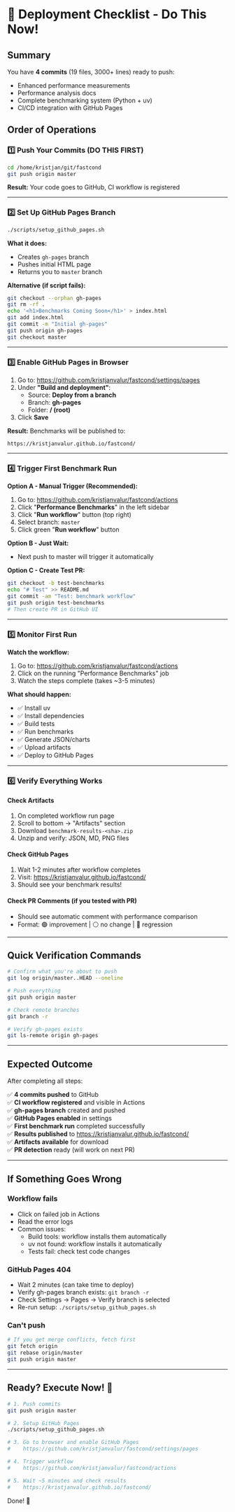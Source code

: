 # 🚀 Deployment Checklist - Do This Now!

## Summary
You have **4 commits** (19 files, 3000+ lines) ready to push:
- Enhanced performance measurements
- Performance analysis docs
- Complete benchmarking system (Python + uv)
- CI/CD integration with GitHub Pages

## Order of Operations

### 1️⃣ Push Your Commits (DO THIS FIRST)
```bash
cd /home/kristjan/git/fastcond
git push origin master
```

**Result:** Your code goes to GitHub, CI workflow is registered

---

### 2️⃣ Set Up GitHub Pages Branch
```bash
./scripts/setup_github_pages.sh
```

**What it does:**
- Creates `gh-pages` branch
- Pushes initial HTML page
- Returns you to `master` branch

**Alternative (if script fails):**
```bash
git checkout --orphan gh-pages
git rm -rf .
echo '<h1>Benchmarks Coming Soon</h1>' > index.html
git add index.html
git commit -m "Initial gh-pages"
git push origin gh-pages
git checkout master
```

---

### 3️⃣ Enable GitHub Pages in Browser

1. Go to: https://github.com/kristjanvalur/fastcond/settings/pages
2. Under **"Build and deployment"**:
   - Source: **Deploy from a branch**
   - Branch: **gh-pages** 
   - Folder: **/ (root)**
3. Click **Save**

**Result:** Benchmarks will be published to:
```
https://kristjanvalur.github.io/fastcond/
```

---

### 4️⃣ Trigger First Benchmark Run

**Option A - Manual Trigger (Recommended):**
1. Go to: https://github.com/kristjanvalur/fastcond/actions
2. Click "**Performance Benchmarks**" in the left sidebar
3. Click "**Run workflow**" button (top right)
4. Select branch: `master`
5. Click green "**Run workflow**" button

**Option B - Just Wait:**
- Next push to master will trigger it automatically

**Option C - Create Test PR:**
```bash
git checkout -b test-benchmarks
echo "# Test" >> README.md
git commit -am "Test: benchmark workflow"
git push origin test-benchmarks
# Then create PR in GitHub UI
```

---

### 5️⃣ Monitor First Run

**Watch the workflow:**
1. Go to: https://github.com/kristjanvalur/fastcond/actions
2. Click on the running "Performance Benchmarks" job
3. Watch the steps complete (takes ~3-5 minutes)

**What should happen:**
- ✅ Install uv
- ✅ Install dependencies  
- ✅ Build tests
- ✅ Run benchmarks
- ✅ Generate JSON/charts
- ✅ Upload artifacts
- ✅ Deploy to GitHub Pages

---

### 6️⃣ Verify Everything Works

#### Check Artifacts
1. On completed workflow run page
2. Scroll to bottom → "Artifacts" section
3. Download `benchmark-results-<sha>.zip`
4. Unzip and verify: JSON, MD, PNG files

#### Check GitHub Pages
1. Wait 1-2 minutes after workflow completes
2. Visit: https://kristjanvalur.github.io/fastcond/
3. Should see your benchmark results!

#### Check PR Comments (if you tested with PR)
- Should see automatic comment with performance comparison
- Format: 🟢 improvement | ⚪ no change | 🔴 regression

---

## Quick Verification Commands

```bash
# Confirm what you're about to push
git log origin/master..HEAD --oneline

# Push everything
git push origin master

# Check remote branches
git branch -r

# Verify gh-pages exists
git ls-remote origin gh-pages
```

---

## Expected Outcome

After completing all steps:

✅ **4 commits pushed** to GitHub  
✅ **CI workflow registered** and visible in Actions  
✅ **gh-pages branch** created and pushed  
✅ **GitHub Pages enabled** in settings  
✅ **First benchmark run** completed successfully  
✅ **Results published** to https://kristjanvalur.github.io/fastcond/  
✅ **Artifacts available** for download  
✅ **PR detection** ready (will work on next PR)  

---

## If Something Goes Wrong

### Workflow fails
- Click on failed job in Actions
- Read the error logs
- Common issues:
  - Build tools: workflow installs them automatically
  - uv not found: workflow installs it automatically
  - Tests fail: check test code changes

### GitHub Pages 404
- Wait 2 minutes (can take time to deploy)
- Verify gh-pages branch exists: `git branch -r`
- Check Settings → Pages → Verify branch is selected
- Re-run setup: `./scripts/setup_github_pages.sh`

### Can't push
```bash
# If you get merge conflicts, fetch first
git fetch origin
git rebase origin/master
git push origin master
```

---

## Ready? Execute Now! 🎯

```bash
# 1. Push commits
git push origin master

# 2. Setup GitHub Pages
./scripts/setup_github_pages.sh

# 3. Go to browser and enable GitHub Pages
#    https://github.com/kristjanvalur/fastcond/settings/pages

# 4. Trigger workflow
#    https://github.com/kristjanvalur/fastcond/actions

# 5. Wait ~5 minutes and check results
#    https://kristjanvalur.github.io/fastcond/
```

Done! 🎉
